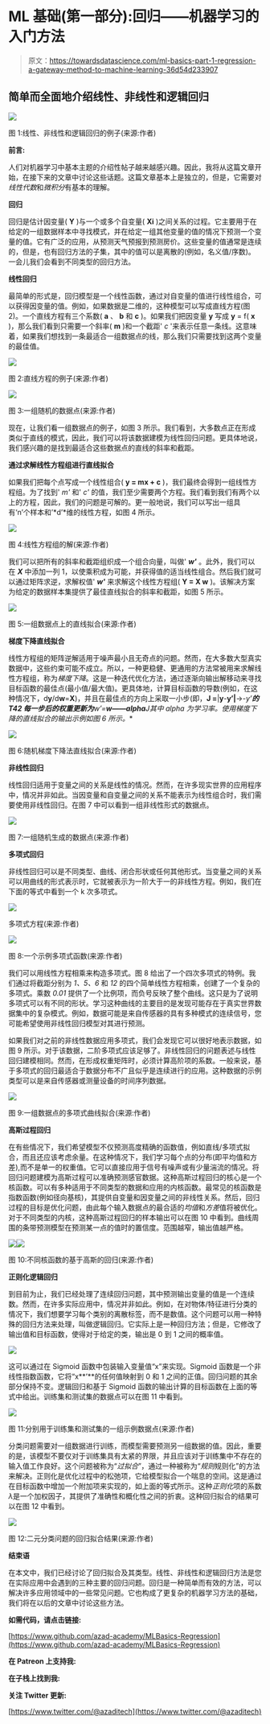 # ML 基础(第一部分):回归——机器学习的入门方法

> 原文：<https://towardsdatascience.com/ml-basics-part-1-regression-a-gateway-method-to-machine-learning-36d54d233907>

## **简单而全面地介绍线性、非线性和逻辑回归**

![](img/85e8e532fff172bf2a5c23a49aeb9b64.png)

图 1:线性、非线性和逻辑回归的例子(来源:作者)

**前言:**

人们对机器学习中基本主题的介绍性帖子越来越感兴趣。因此，我将从这篇文章开始，在接下来的文章中讨论这些话题。这篇文章基本上是独立的，但是，它需要对*线性代数*和*微积分*有基本的理解。

**回归**

回归是估计因变量( **Y** )与一个或多个自变量( **Xi** )之间关系的过程。它主要用于在给定的一组数据样本中寻找模式，并在给定一组其他变量的值的情况下预测一个变量的值。它有广泛的应用，从预测天气预报到预测房价。这些变量的值通常是连续的，但是，也有回归方法的子集，其中的值可以是离散的(例如，名义值/序数)。一会儿我们会看到不同类型的回归方法。

**线性回归**

最简单的形式是，回归模型是一个线性函数，通过对自变量的值进行线性组合，可以获得因变量的值。例如，如果数据是二维的，这种模型可以写成直线方程(图 2)。一个直线方程有三个系数( **a** 、 **b** 和 **c** )。如果我们把因变量 **y** 写成 **y** = f( **x** )，那么我们看到只需要一个斜率( **m** )和一个截距' *c* '来表示任意一条线。这意味着，如果我们想找到一条最适合一组数据点的线，那么我们只需要找到这两个变量的最佳值。

![](img/8dcf094debbab8d59cb4b10f9b10aad1.png)

图 2:直线方程的例子(来源:作者)

![](img/56c42663939a590a3685ad884987205b.png)

图 3:一组随机的数据点(来源:作者)

现在，让我们看一组数据点的例子，如图 3 所示。我们看到，大多数点正在形成类似于直线的模式，因此，我们可以将该数据建模为线性回归问题。更具体地说，我们感兴趣的是找到最适合这些数据点的直线的斜率和截距。

**通过求解线性方程组进行直线拟合**

如果我们把每个点写成一个线性组合( **y = mx + c** )，我们最终会得到一组线性方程组。为了找到' *m'* 和' *c'* 的值，我们至少需要两个方程。我们看到我们有两个以上的方程，因此，我们的问题是可解的。更一般地说，我们可以写出一组具有‘n’个样本和’*d’*维的线性方程，如图 4 所示。

![](img/44ff98373430eb8fa48a78c588524fee.png)

图 4:线性方程组的解(来源:作者)

我们可以把所有的斜率和截距组织成一个组合向量，叫做' ***w'*** 。此外，我们可以在 ***X*** 中添加一列 1，以使乘积成为可能，并获得值的适当线性组合。然后我们就可以通过矩阵求逆，求解权值' ***w'*** 来求解这个线性方程组( **Y = X w** )。该解决方案为给定的数据样本集提供了最佳直线拟合的斜率和截距，如图 5 所示。

![](img/2c4bbfe06a8b30e80f1874b25d9a6cb1.png)

图 5:一组数据点上的直线拟合(来源:作者)

**梯度下降直线拟合**

线性方程组的矩阵逆解适用于噪声最小且无奇点的问题。然而，在大多数大型真实数据中，这些约束可能不成立。所以，一种更稳健、更通用的方法常被用来求解线性方程组，称为*梯度下降*。这是一种迭代优化方法，通过逐渐向输出解移动来寻找目标函数的最佳点(最小值/最大值)。更具体地，计算目标函数的导数(例如，在这种情况下，d**y**/d**w**=**X**)，并且在最佳点的方向上采取一小步(即，**J =**|**y**-**y’|**->-**y’**的 T42 每一步后的权重更新为***w’***=***w*——*alpha****J**其中 *alpha* 为学习率。使用*梯度下降*的直线拟合的输出示例如图 6 所示。**

![](img/008976220a2981b21be5c1144f5dd3e9.png)

图 6:随机梯度下降法直线拟合(来源:作者)

**非线性回归**

线性回归适用于变量之间的关系是线性的情况。然而，在许多现实世界的应用程序中，情况并非如此。当因变量和自变量之间的关系不能表示为线性组合时，我们需要使用非线性回归。在图 7 中可以看到一组非线性形式的数据点。

![](img/10cf123daa822f95133f87efc394bf52.png)

图 7:一组随机生成的数据点(来源:作者)

**多项式回归**

非线性回归可以是不同类型、曲线、闭合形状或任何其他形式。当变量之间的关系可以用曲线的形式表示时，它就被表示为一阶大于一的非线性方程。例如，我们在下面的等式中看到一个 k 次多项式。

![](img/bdd20e69785a4f7a384f09c77df3d420.png)

多项式方程(来源:作者)

![](img/31e9fba146f93cbec238a02392bd3116.png)

图 8:一个示例多项式函数(来源:作者)

我们可以用线性方程相乘来构造多项式。图 8 给出了一个四次多项式的特例。我们通过将截距分别为 *1、5、6* 和 *12* 的四个简单线性方程相乘，创建了一个复杂的多项式。乘数 *0.01* 提供了一个比例项，而负号反映了整个曲线。这只是为了说明多项式可以有不同的形状。学习这种曲线的主要目的是发现可能存在于真实世界数据集中的复杂模式。例如，数据可能是来自传感器的具有多种模式的连续信号，您可能希望使用非线性回归模型对其进行预测。

如果我们对之前的非线性数据应用多项式，我们会发现它可以很好地表示数据，如图 9 所示。对于该数据，二阶多项式应该足够了。非线性回归的问题表述与线性回归建模相同。然而，在形成权重矩阵时，必须计算高阶项的系数。一般来说，基于多项式的回归最适合于数据分布不广且似乎是连续进行的应用。这种数据的示例类型可以是来自传感器或测量设备的时间序列数据。

![](img/5a543666533529ddc84b1154378713db.png)

图 9:一组数据点的多项式曲线拟合(来源:作者)

**高斯过程回归**

在有些情况下，我们希望模型不仅预测高度精确的函数值，例如直线/多项式拟合，而且还应该考虑余量。在这种情况下，我们学习每个点的分布(即平均值和方差),而不是单一的权重值。它可以直接应用于信号有噪声或有少量湍流的情况。将回归问题建模为高斯过程可以准确预测感官数据。这种高斯过程回归的核心是一个核函数。可以有多种适用于不同类型的数据和应用的内核函数。最常见的核函数是指数函数(例如径向基核)，其提供自变量和因变量之间的非线性关系。然后，回归过程的目标是优化问题，由此每个输入数据点的最合适的*均值*和*方差*值将被优化。对于不同类型的内核，这种高斯过程回归的样本输出可以在图 10 中看到。曲线周围的条带预测模型在预测某一点的值时的置信度。范围越窄，输出值越严格。

![](img/58cb547cedeac3f2696fa6452bfa6f83.png)![](img/1b82b98a0756bbe28b8edab9c06731b9.png)

图 10:不同核函数的基于高斯的回归(来源:作者)

**正则化逻辑回归**

到目前为止，我们已经处理了连续回归问题，其中预测输出变量的值是一个连续数。然而，在许多实际应用中，情况并非如此。例如，在对物体/特征进行分类的情况下，我们想要学习每个类别的离散标签，而不是数值。这个问题可以用一种特殊的回归方法来处理，叫做逻辑回归。它实际上是一种回归方法；但是，它修改了输出值和目标函数，使得对于给定的类，输出是 0 到 1 之间的概率值。

![](img/db349418a96add02e4acf2dc589a95a2.png)

这可以通过在 Sigmoid 函数中包装输入变量值“x”来实现。Sigmoid 函数是一个非线性指数函数，它将“x**’**的任何值映射到 0 和 1 之间的正值。回归问题的其余部分保持不变。逻辑回归和基于 Sigmoid 函数的输出计算的目标函数在上面的等式中给出。训练集和测试集的数据点可以在图 11 中看到。

![](img/d14271cd2a6ff27273396734fd67e5e4.png)

图 11:分别用于训练集和测试集的一组示例数据点(来源:作者)

分类问题需要对一组数据进行训练，而模型需要预测另一组数据的值。因此，重要的是，该模型不要仅对于训练集具有太紧的界限，并且应该对于训练集中不存在的输入值工作良好。这个问题被称为“*过拟合*”，通过一种被称为“*规则*规则化”的方法来解决。正则化是优化过程中的松弛项，它给模型拟合一个喘息的空间。这是通过在目标函数中增加一个附加项来实现的，如上面的等式所示。这种*正则化*项的系数*λ*是一个加权因子，其提供了准确性和概化性之间的折衷。这种回归拟合的结果可以在图 12 中看到。

![](img/92bdceecdfa3cebed0a6d23b72618883.png)

图 12:二元分类问题的回归拟合结果(来源:作者)

**结束语**

在本文中，我们已经讨论了回归拟合及其类型。线性、非线性和逻辑回归方法是您在实际应用中会遇到的三种主要的回归问题。回归是一种简单而有效的方法，可以解决许多应用领域中的一些常见问题。它也构成了更复杂的机器学习方法的基础，我们将在以后的文章中讨论这些方法。

**如需代码，请点击链接:**

[https://www.github.com/azad-academy/MLBasics-Regression](https://www.github.com/azad-academy/MLBasics-Regression)

**在 Patreon 上支持我:**

[](https://patreon.com/azadacademy)  

**在子栈上找到我:**

[](https://azadwolf.substack.com)  

**关注 Twitter 更新:**

[https://www.twitter.com/@azaditech](https://www.twitter.com/@azaditech)